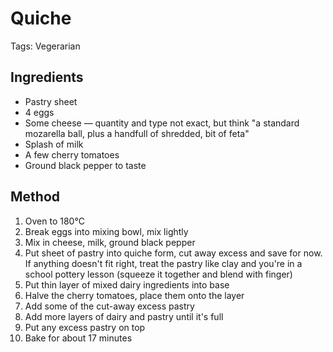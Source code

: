 # Quiche

Tags: Vegerarian

## Ingredients

* Pastry sheet
* 4 eggs
* Some cheese — quantity and type not exact, but think "a standard mozarella ball, plus a handfull of shredded, bit of feta"
* Splash of milk
* A few cherry tomatoes
* Ground black pepper to taste

## Method

1. Oven to 180°C
2. Break eggs into mixing bowl, mix lightly
3. Mix in cheese, milk, ground black pepper
4. Put sheet of pastry into quiche form, cut away excess and save for now. If anything doesn't fit right, treat the pastry like clay and you're in a school pottery lesson (squeeze it together and blend with finger)
5. Put thin layer of mixed dairy ingredients into base
6. Halve the cherry tomatoes, place them onto the layer
7. Add some of the cut-away excess pastry
8. Add more layers of dairy and pastry until it's full
9. Put any excess pastry on top
10. Bake for about 17 minutes
